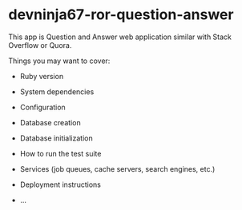# devninja67-ror-question-answer

This app is Question and Answer web application similar with Stack Overflow or Quora.

Things you may want to cover:

* Ruby version

* System dependencies

* Configuration

* Database creation

* Database initialization

* How to run the test suite

* Services (job queues, cache servers, search engines, etc.)

* Deployment instructions

* ...
